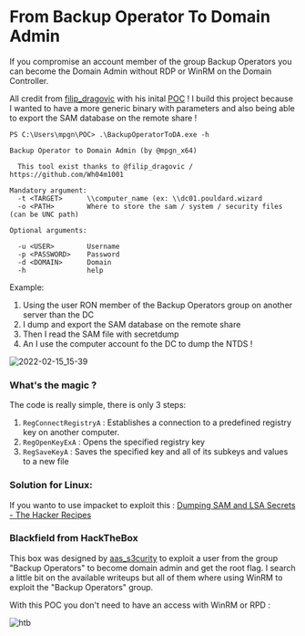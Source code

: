 # From Backup Operator To Domain Admin

If you compromise an account member of the group Backup Operators you can become the Domain Admin without RDP or WinRM on the Domain Controller.

All credit from [filip_dragovic](https://twitter.com/filip_dragovic) with his inital [POC](https://raw.githubusercontent.com/Wh04m1001/Random/main/BackupOperators.cpp) ! I build this project because I wanted to have a more generic binary with parameters and also being able to export the SAM database on the remote share ! 

```
PS C:\Users\mpgn\POC> .\BackupOperatorToDA.exe -h

Backup Operator to Domain Admin (by @mpgn_x64)

  This tool exist thanks to @filip_dragovic / https://github.com/Wh04m1001

Mandatory argument:
  -t <TARGET>      \\computer_name (ex: \\dc01.pouldard.wizard
  -o <PATH>        Where to store the sam / system / security files (can be UNC path)

Optional arguments:

  -u <USER>        Username
  -p <PASSWORD>    Password
  -d <DOMAIN>      Domain
  -h               help
```

Example: 

1. Using the user RON member of the Backup Operators group on another server than the DC
2. I dump and export the SAM database on the remote share
3. Then I read the SAM file with secretdump 
4. An I use the computer account fo the DC to dump the NTDS !

![2022-02-15_15-39](https://user-images.githubusercontent.com/5891788/154149582-42652915-57bd-436d-94b6-442aec6288b6.png)

### What's the magic ?

The code is really simple, there is only 3 steps:

1. `RegConnectRegistryA` : Establishes a connection to a predefined registry key on another computer.
2. `RegOpenKeyExA` : Opens the specified registry key
3. `RegSaveKeyA` : Saves the specified key and all of its subkeys and values to a new file

### Solution for Linux:

If you wanto to use impacket to exploit this : [Dumping SAM and LSA Secrets - The Hacker Recipes](https://www.thehacker.recipes/ad/movement/credentials/dumping/sam-and-lsa-secrets#exfiltration)


### Blackfield from HackTheBox

This box was designed by [aas_s3curity](https://twitter.com/aas_s3curity) to exploit a user from the group "Backup Operators" to become domain admin and get the root flag.
I search a little bit on the available writeups but all of them where using WinRM to exploit the "Backup Operators" group.

With this POC you don't need to have an access with WinRM or RPD :

![htb](https://user-images.githubusercontent.com/5891788/154149493-094cada5-61a5-431d-b95c-ae5be6f65ee1.PNG)

